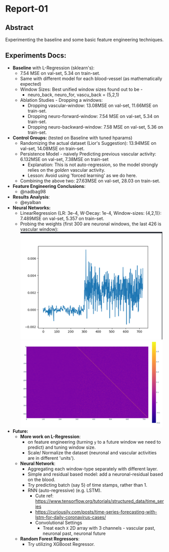 # Report-01

## Abstract
Experimenting the baseline and some basic feature engineering techniques.

## Experiments Docs:
- **Baseline** with L-Regression (sklearn's):
  - 7.54 MSE on val-set, 5.34 on train-set. 
  - Same with different model for each blood-vessel (as mathematically expected)
  - Window Sizes: Best unified window sizes found out to be -
    - neuro_back, neuro_for, vascu_back = (5,2,1)
  - Ablation Studies - Dropping a windows:
    - Dropping vascular-window: 13.08MSE on val-set, 11.66MSE on train-set.
    - Dropping neuro-forward-window: 7.54 MSE on val-set, 5.34 on train-set. 
    - Dropping neuro-backward-window: 7.58 MSE on val-set, 5.36 on train-set.
- **Control Groups:** (tested on Baseline with tuned hparams)
  - Randomizing the actual dataset (Lior's Suggestion): 13.94MSE on val-set, 14.08MSE on train-set.
  - Persistence Model - naively Predicting previous vascular activity: 6.132MSE on val-set, 7.38MSE on train-set
    - Explanation: This is not auto-regression, so the model strongly relies on the *golden* vascular activity.
    - Lesson: Avoid using 'forced learning' as we do here.
  - Combining the above two: 27.63MSE on val-set, 28.03 on train-set.
- **Feature Engineering Conclusions**:
  - @nadbag98
- **Results Analysis**:
  - @eyalban
- **Neural Networks:**  
  - LinearRegression {LR: 3e-4, W-Decay: 1e-4, Window-sizes: (4,2,1)}: 7.489MSE on val-set, 5.357 on train-set.
  - Probing the weights (first 300 are neuronal windows, the last 426 is vascular window):
    <img width="450" src="img/vascu_overfit_weight_plot.png">
    <img width="450" src="img/vascu_overfit_weight_heatmap.png">
- **Future:**
  - **More work on L-Regression**:
    - on feature engineering (turning `y` to a future window we need to predict) and tuning window size.
    - Scale/ Normalize the dataset (neuronal and vascular activities are in different 'units').
  - **Neural Network**:
    - Aggregating each window-type separately with different layer.
    - Simple and residual based model: add a neuronal-residual based on the blood.
    - Try predicting batch (say 5) of time stamps, rather than 1.
    - RNN (auto-regressive) (e.g. LSTM).
      - Cute ref: https://www.tensorflow.org/tutorials/structured_data/time_series
      - https://curiousily.com/posts/time-series-forecasting-with-lstm-for-daily-coronavirus-cases/
      - Convolutional Settings
        - Treat each `X` 2D array with 3 channels - vascular past, neuronal past, neuronal future
  - **Random Forest Regressors**:
    - Try utilizing XGBoost Regressor.
